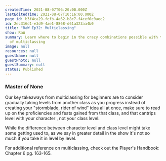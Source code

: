 ```yaml
---
createdTime: 2021-08-07T06:20:00.000Z
lastEditedTime: 2021-08-07T10:16:00.000Z
page_id: b3f4ca29-fcfb-4a62-b8c7-f4cef0c0aec2
id: 2ec316d1-e3d9-4ae1-8868-d61a323aa4b0
title: "RaW Ep32: Multiclassing"
show: RaW
summary: Learn where to begin in the crazy combinations possible with the world
  of multiclassing
image: null
resources: null
guestName: null
guestPhoto: null
guestSummary: null
status: Published
---
```


### Master of None

Our key takeaways from multiclassing for beginners are to consider gradually taking levels from another class as you progress instead of creating your "stormblade, rider of wind" idea all at once, make sure to read up on the proficiencies and feats gained from that class, and that cantrips level with your 
character
, not your 
class
 level.

While the difference between character level and class level might take some getting used to, as we say in greater detail in the show it's not so much if you take it in level by level.

For additional reference on multiclassing, check out the Player's Handbook: Chapter 6 pg. 163-165.

